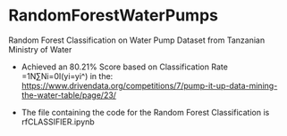 # RandomForestWaterPumps
Random Forest Classification on Water Pump Dataset from Tanzanian Ministry of Water

- Achieved an 80.21% Score based on Classification Rate =1N∑Ni=0I(yi=yi^) in the: https://www.drivendata.org/competitions/7/pump-it-up-data-mining-the-water-table/page/23/
 
- The file containing the code for the Random Forest Classification is rfCLASSIFIER.ipynb

